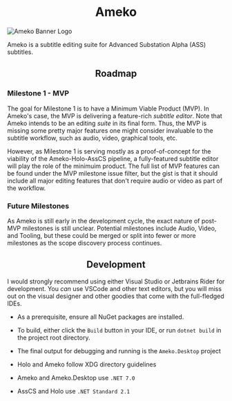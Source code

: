 <h1 align="center">Ameko</h1>

<img alt="Ameko Banner Logo" src="https://files.catbox.moe/aylq3a.jpg" />

<br />

Ameko is a subtitle editing suite for Advanced Substation Alpha (ASS) subtitles.

<h2 align="center">Roadmap</h1>

### Milestone 1 - MVP

The goal for Milestone 1 is to have a Minimum  Viable Product (MVP). In Ameko's case, the MVP is delivering a feature-rich *subtitle editor*. Note that Ameko intends to be an editing *suite* in its final form. Thus, the MVP is missing some pretty major features one might consider invaluable to the subtitle workflow, such as audio, video, graphical tools, etc.

However, as Milestone 1 is serving mostly as a proof-of-concept for the viability of the Ameko-Holo-AssCS pipeline, a fully-featured subtitle editor will play the role of the minimuim product. The full list of MVP features can be found under the MVP milestone issue filter, but the gist is that it should include all major editing features that don't require audio or video as part of the workflow.

### Future Milestones

As Ameko is still early in the development cycle, the exact nature of post-MVP milestones is still unclear. Potential milestones include Audio, Video, and Tooling, but these could be merged or split into fewer or more milestones as the scope discovery process continues.

<h2 align="center">Development</h1>

I would strongly recommend using either Visual Studio or Jetbrains Rider for development. You _can_ use VSCode and other text editors, but you will miss out on the visual designer and other goodies that come with the full-fledged IDEs.

- As a prerequisite, ensure all NuGet packages are installed.
- To build, either click the `Build` button in your IDE, or run `dotnet build` in the project root directory.
- The final output for debugging and running is the `Ameko.Desktop` project
- Holo and Ameko follow XDG directory guidelines

- Ameko and Ameko.Desktop use `.NET 7.0`
- AssCS and Holo use `.NET Standard 2.1`